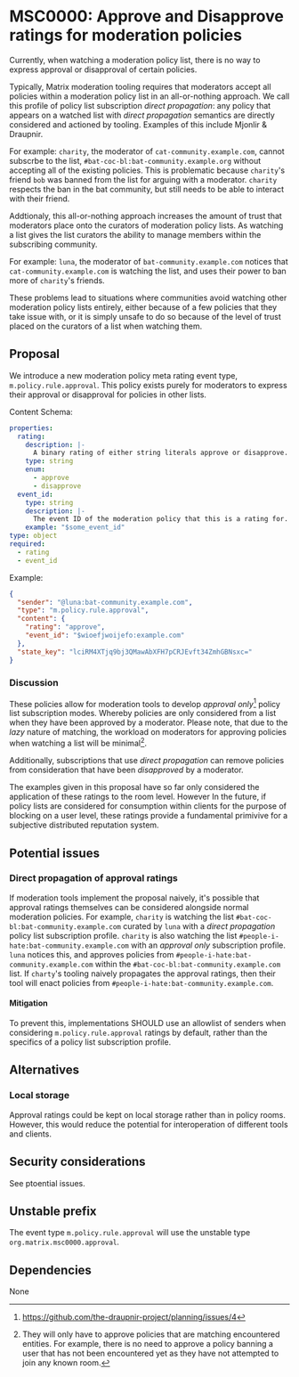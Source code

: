 # MSC0000: Approve and Disapprove ratings for moderation policies

Currently, when watching a moderation policy list, there is no way to express
approval or disapproval of certain policies.

Typically, Matrix moderation tooling requires that moderators accept all
policies within a moderation policy list in an all-or-nothing approach. We call
this profile of policy list subscription _direct propagation_: any policy that
appears on a watched list with _direct propagation_ semantics are directly
considered and actioned by tooling. Examples of this include Mjonlir & Draupnir.

For example: `charity`, the moderator of `cat-community.example.com`, cannot
subscrbe to the list, `#bat-coc-bl:bat-community.example.org` without accepting
all of the existing policies. This is problematic because `charity`'s friend
`bob` was banned from the list for arguing with a moderator. `charity` respects
the ban in the bat community, but still needs to be able to interact with their
friend.

Addtionaly, this all-or-nothing approach increases the amount of trust that
moderators place onto the curators of moderation policy lists. As watching a
list gives the list curators the ability to manage members within the
subscribing community.

For example: `luna`, the moderator of `bat-community.example.com` notices that
`cat-community.example.com` is watching the list, and uses their power to ban
more of `charity`'s friends.

These problems lead to situations where communities avoid watching other
moderation policy lists entirely, either because of a few policies that they
take issue with, or it is simply unsafe to do so because of the level of trust
placed on the curators of a list when watching them.

## Proposal

We introduce a new moderation policy meta rating event type,
`m.policy.rule.approval`. This policy exists purely for moderators to express
their approval or disapproval for policies in other lists.

Content Schema:

```yaml
properties:
  rating:
    description: |-
	  A binary rating of either string literals approve or disapprove.
    type: string
	enum:
	  - approve
      - disapprove
  event_id:
    type: string
    description: |-
      The event ID of the moderation policy that this is a rating for.
    example: "$some_event_id"
type: object
required:
  - rating
  - event_id
```

Example:

```json
{
  "sender": "@luna:bat-community.example.com",
  "type": "m.policy.rule.approval",
  "content": {
    "rating": "approve",
    "event_id": "$wioefjwoijefo:example.com"
  },
  "state_key": "lciRM4XTjq9bj3QMawAbXFH7pCRJEvft34ZmhGBNsxc="
}
```

### Discussion

These policies allow for moderation tools to develop _approval
only_[^approval-only] policy list subscription modes. Whereby policies are only
considered from a list when they have been approved by a moderator. Please note,
that due to the _lazy_ nature of matching, the workload on moderators for
approving policies when watching a list will be minimal[^minimal-workload].

Additionally, subscriptions that use _direct propagation_ can remove policies
from consideration that have been _disapproved_ by a moderator.

[^approval-only]: https://github.com/the-draupnir-project/planning/issues/4

[^minimal-workload]:
    They will only have to approve policies that are matching encountered
    entities. For example, there is no need to approve a policy banning a user
    that has not been encountered yet as they have not attempted to join any
    known room.

The examples given in this proposal have so far only considered the application
of these ratings to the room level. However In the future, if policy lists are
considered for consumption within clients for the purpose of blocking on a user
level, these ratings provide a fundamental primivive for a subjective
distributed reputation system.

## Potential issues

### Direct propagation of approval ratings

If moderation tools implement the proposal naively, it's possible that approval
ratings themselves can be considered alongside normal moderation policies. For
example, `charity` is watching the list `#bat-coc-bl:bat-community.example.com`
curated by `luna` with a _direct propagation_ policy list subscription profile.
`charity` is also watching the list `#people-i-hate:bat-community.example.com`
with an _approval only_ subscription profile. `luna` notices this, and approves
policies from `#people-i-hate:bat-community.example.com` within the
`#bat-coc-bl:bat-community.example.com` list. If `charty`'s tooling naively
propagates the approval ratings, then their tool will enact policies from
`#people-i-hate:bat-community.example.com`.

#### Mitigation

To prevent this, implementations SHOULD use an allowlist of senders when
considering `m.policy.rule.approval` ratings by default, rather than the
specifics of a policy list subscription profile.

## Alternatives

### Local storage

Approval ratings could be kept on local storage rather than in policy rooms.
However, this would reduce the potential for interoperation of different tools
and clients.

## Security considerations

See ptoential issues.

## Unstable prefix

The event type `m.policy.rule.approval` will use the unstable type
`org.matrix.msc0000.approval`.

## Dependencies

None
